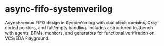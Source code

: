 # async-fifo-systemverilog
Asynchronous FIFO design in SystemVerilog with dual clock domains, Gray-coded pointers, and full/empty handling. Includes a structured testbench with agents, BFMs, monitors, and generators for functional verification on VCS/EDA Playground.
